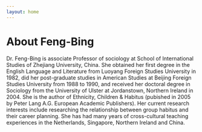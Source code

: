```yaml
---
layout: home
---
```

# About Feng-Bing

Dr. Feng-Bing is associate Professor of sociology at School of International
Studies of Zhejiang University, China. She obtained her first degree in the
English Language and Literature from Luoyang Foreign Studies University in 1982,
did her post-graduate studies in American Studies at Beijing Foreign Studies
University from 1988 to 1990, and received her doctoral degree in Sociology from
the University of Ulster at Jordanstown, Northern Ireland in 2004. She is the
author of Ethnicity, Children & Habitus (pubished in 2005 by Peter Lang A.G.
European Academic Publishers). Her current research interests include researching
the relationship between group habitus and their career planning. She has had
many years of cross-cultural teaching experiences in the Netherlands, Singapore,
Northern Ireland and China.
